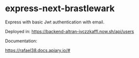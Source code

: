 # express-next-brastlewark

Express with basic Jwt authentication with email.

Deployed in:
https://backend-altran-ivczzkaffl.now.sh/api/users

Documentation:

https://rafael38.docs.apiary.io/#